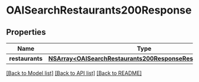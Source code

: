 # OAISearchRestaurants200Response

## Properties
Name | Type | Description | Notes
------------ | ------------- | ------------- | -------------
**restaurants** | [**NSArray&lt;OAISearchRestaurants200ResponseRestaurantsInner&gt;***](OAISearchRestaurants200ResponseRestaurantsInner.md) |  | [optional] 

[[Back to Model list]](../README.md#documentation-for-models) [[Back to API list]](../README.md#documentation-for-api-endpoints) [[Back to README]](../README.md)


